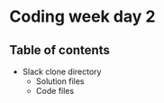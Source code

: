 # Coding week day 2

## Table of contents

- Slack clone directory
  - Solution files
  - Code files